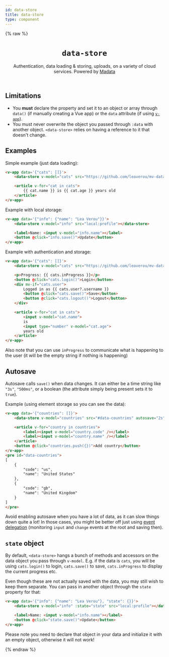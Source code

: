 ```yaml
---
id: data-store
title: data-store
type: component
---
```

{% raw %}
<header>

# `data-store`

Authentication, data loading & storing, uploads, on a variety of cloud services.
Powered by [Madata](https://madata.dev)

</header>

<main>

## Limitations

- You **must** declare the property and set it to an object or array through `data()` (if manually creating a Vue app)
or the `data` attribute (if using [`v-app`](../v-app/)).
- You must never overwrite the object you passed through `:data` with another object.
`<data-store>` relies on having a reference to it that doesn't change.

## Examples

Simple example (just data loading):

```html
<v-app data='{"cats": []}'>
	<data-store v-model="cats" src="https://github.com/leaverou/mv-data/cats2.json"></data-store>

	<article v-for="cat in cats">
		{{ cat.name }} is {{ cat.age }} years old
	</article>
</v-app>
```

Example with local storage:

```html
<v-app data='{"info": {"name": "Lea Verou"}}'>
	<data-store v-model="info" src="local:profile"></data-store>

	<label>Name: <input v-model="info.name"></label>
	<button @click="info.save()">Update</button>
</v-app>
```

Example with authentication and storage:

```html
<v-app data='{"cats": []}'>
	<data-store v-model="cats" src="https://github.com/leaverou/mv-data/cats2.json"></data-store>

	<p>Progress: {{ cats.inProgress }}</p>
	<button @click="cats.login()">Login</button>
	<div mv-if="cats.user">
		Logged in as {{ cats.user?.username }}
		<button @click="cats.save()">Save</button>
		<button @click="cats.logout()">Logout</button>
	</div>

	<article v-for="cat in cats">
		<input v-model="cat.name">
		is
		<input type="number" v-model="cat.age">
		years old
	</article>
</v-app>
```

Also note that you can use `inProgress` to communicate what is happening to the user
(it will be the empty string if nothing is happening)

## Autosave

Autosave calls `save()` when data changes.
It can either be a time string like `"3s"`, `"500ms"`,
or a boolean (the attribute simply being present sets it to `true`).

Example (using element storage so you can see the data):

```html
<v-app data='{"countries": []}'>
	<data-store v-model="countries" src="#data-countries" autosave="2s"></data-store>

	<article v-for="country in countries">
		<label><input v-model="country.code" /></label>
		<label><input v-model="country.name" /></label>
	</article>
	<button @click="countries.push({})">Add country</button>
</v-app>
<pre id="data-countries">
[
	{
		"code": "us",
		"name": "United States"
	},
	{
		"code": "gb",
		"name": "United Kingdom"
	}
]
</pre>
```

Avoid enabling autosave when you have a lot of data, as it can slow things down quite a lot!
In those cases, you might be better off just using [event delegation](https://developer.mozilla.org/en-US/docs/Learn/JavaScript/Building_blocks/Events#event_delegation)
(monitoring `input` and `change` events at the root and saving then).

## `state` object

By default, `<data-store>` hangs a bunch of methods and accessors on the data object you pass through `v-model`.
E.g. if the data is `cats`, you will be using `cats.login()` to login,
`cats.save()` to save, `cats.inProgress` to display the current progress etc.

Even though these are not actually saved with the data, you may still wish to keep them separate.
You can pass in another object through the `state` property for that:

```html
<v-app data='{"info": {"name": "Lea Verou"}, "state": {}}'>
	<data-store v-model="info" :state="state" src="local:profile"></data-store>

	<label>Name: <input v-model="info.name"></label>
	<button @click="state.save()">Update</button>
</v-app>
```

Please note you need to declare that object in your data and initialize it with an empty object,
otherwise it will not work!


</main>

{% endraw %}
